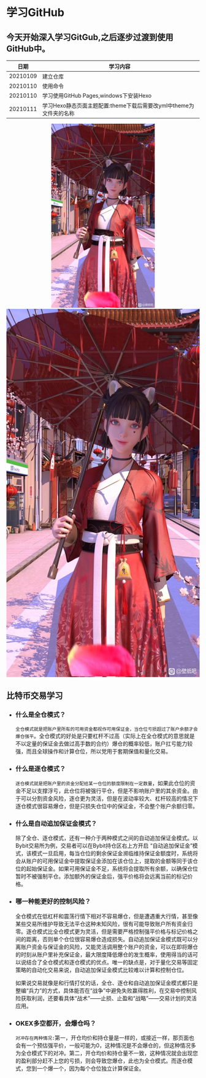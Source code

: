 # 学习GitHub

## 今天开始深入学习GitGub,之后逐步过渡到使用GitHub中。

|日期|学习内容|
| ---- | ---- |
|20210109|建立仓库 |
|20210110|使用命令|
|20210110|学习使用GitHub Pages,windows下安装Hexo|
|20210111|学习Hexo静态页面主题配置:theme下载后需要改yml中theme为文件夹的名称|
 <div align=center><img src="https://raw.githubusercontent.com/humanyp/StudyGit/main/pic/pic1.jpg" width=270 height=480/></div>
 <div align=center><img src="https://github.com/humanyp/StudyGit/blob/main/pic/pic1.jpg" width=540 height=960
 /></div>


## 比特币交易学习
 * ### 什么是全仓模式？
   `全仓模式就是把账户里所有的可用资金都视作可用保证金，当仓位亏损超过了账户余额才会爆仓强平`。全仓模式的好处是只要杠杆不过高（实际上在全仓模式的意思就是不以定量的保证金去做过高手数的合约）爆仓的概率较低，账户扛亏能力较强，而且全球操作和计算仓位，所以党用于套期保值和量化交易。



* ### 什么是逐仓模式？
  `逐仓模式就是把账户里的资金分配给某一仓位的额度限制在一定数量`，如果此仓位的资金不足以支撑浮亏，此仓位将被强行平仓，但是不影响账户里的其余资金。由于可以分割资金风险，逐仓更为灵活，但是在波动率较大、杠杆较高的情况下逐仓模式很容易爆仓，但是只损失仓位中的保证金，不会整个账户余额归零。

* ### 什么是自动追加保证金模式？

  除了全仓、逐仓模式，还有一种介于两种模式之间的自动追加保证金模式。以Bybit交易所为例，交易者可以在Bybit持仓区右上方开启  “自动追加保证金”模式，该模式一旦启用，每当仓位的剩余保证金濒临维持保证金额度时，系统将会从账户的可用保证金中提取保证金添加在该仓位上，提取的金额等同于该仓位的起始保证金。如果可用保证金不足，系统将会提取所有余额，以确保仓位暂时不被强制平仓。添加额外的保证金后，强平价格将会远离当前的标记价格。

 

* ### 哪一种能更好的控制风险？

    全仓模式在低杠杆和震荡行情下相对不容易爆仓，但是遭遇重大行情，甚至像某些交易所维护导致无法平仓这种未知风险，很有可能导致账户所有资金归零。逐仓模式比全仓模式更为灵活，但是需要严格控制强平价格与标记价格之间的距离，否则单个仓位很容易爆仓造成损失。自动追加保证金模式既可以分离账户资金与保证金的风险，又能灵活调用整个账户的资金，可以在即将爆仓的时刻从账户里补充保证金，最大限度降低爆仓的发生概率，使用得当的话可以说结合了全仓模式和逐仓模式的优点。唯一的缺点是，对于量化交易等固定策略的自动化交易来说，自动追加保证金模式比较难以计算和控制仓位。

    如果说交易就像是和行情打仗的话，全仓、逐仓和自动追加保证金模式都只是整编“兵力”的方式，具体能否在“战争”中避免失败赢得胜利，在交易中控制风险获取利润，还要看具体“战术”——止损、止盈和“战略”——交易计划的灵活应用。

* ### OKEX多空都开，会爆仓吗？
    `对冲存在两种情况:`第一，开仓均价和持仓量是一样的，或接近一样，那页面也会有一个预估强平价，一般可能为0，这种情况是不会爆仓的，但这种情况多为全仓模式下的对冲。第二，开仓均价和持仓量不一致，这种情况就会出现您的盈利部分赶不上您的亏损，则会导致您爆仓，此也为全仓模式。而逐仓模式，您到一个爆一个，因为每个仓位独立计算保证金。
